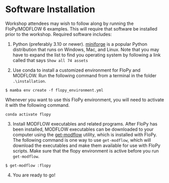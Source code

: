 # Software Installation

Workshop attendees may wish to follow along by running the FloPy/MODFLOW 6 examples.  This will require that software be installed prior to the workshop.  Required software includes:

1.  Python (preferably 3.10 or newer).  [miniforge](https://github.com/conda-forge/miniforge/releases) is a popular Python distribution that runs on Windows, Mac, and Linux. Note that you may have to expand the list to find you operating system by following a link called that says `Show all 74 assets`

2.  Use conda to install a customized environment for FloPy and MODFLOW. 
Run the following command from a terminal in the folder `.\installation`.

```
$ mamba env create -f flopy_environment.yml
```

Whenever you want to use this FloPy environment, you will need to activate it with the following command.

```
conda activate flopy
```

3.  Install MODFLOW executables and related programs.  After FloPy has been installed, MODFLOW executables can be downloaded to your computer using the [get-modflow](https://github.com/modflowpy/flopy/blob/develop/docs/get_modflow.md) utility, which is installed with FloPy. The following command is one way to use `get-modflow`, which will download the executables and make them available for use with FloPy scripts.  Make sure that the flopy environment is active before you run `get-modflow`.

```
$ get-modflow :flopy 
```

4. You are ready to go!